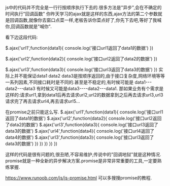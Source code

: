 js中的代码并不完全是一行行按顺序执行下去的.很多方法是"异步",会在不确定的时间执行"回调函数"
你昨天学习的ajax就是这样的东西,ajax方法的第二个参数就是回调函数,就像你去窗口点菜一样,老板告诉你菜点好了,你先下去吧,等好了我喊你,回调函数就是"喊你".

看下边这段代码:

$.ajax('url1',function(data1){
    console.log('接口url1返回了data1的数据')
})

$.ajax('url2',function(data2){
    console.log('接口url2返回了data2的数据')
})

$.ajax('url3',function(data3){
    console.log('接口url3返回了data3的数据')
})
实际上并不能保证data1 data2 data3是按顺序返回的,由于接口复杂度,网络环境等等一系列因素,不同接口耗时是不同的.甚至是不稳定的,有时候可能是 data1---data2---data3 有时候又可能是data3----data2---data1.
那如果业务有个需求是这样的:请求url1,拿到data1后再去请求url2,url2的数据拿到之后再去请求url3,url3请求完了再去请求url4,再去请求url5...

在promise之前只能这么写.
$.ajax('url1',function(data1){
    console.log('接口url1返回了data1的数据')
    $.ajax('url2',function(data2){
        console.log('接口url2返回了data2的数据')
        $.ajax('url3',function(data3){
            console.log('接口url3返回了data3的数据')
            $.ajax('url4',function(data4){
                console.log('接口url4返回了data4的数据')
                $.ajax('url3',function(data3){
                    console.log('接口url3返回了data3的数据')
                })
            })
        })
    })
})

这样的代码是很有问题的,很丑陋,不容易维护,传说中的"回调地狱"就是这种情况.
promise就是一种全新的异步解决方案.promise是非常非常重要的工具,一定要熟练掌握.

https://www.runoob.com/js/js-promise.html
可以多搜搜promise的教程.